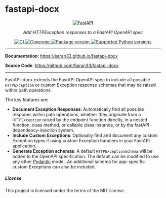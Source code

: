 # fastapi-docx

<p align="center">
  <a href="https://github.com/Saran33/fastapi-docx"><img src="https://saran33.github.io/fastapi-docx/img/fastapi-docx-logo-teal.png" alt="FastAPI"></a>
</p>
<p align="center">
    <em>Add HTTPException responses to a FastAPI OpenAPI spec</em>
</p>
<p align="center">
<a href="https://github.com/saran33/fastapi-docx/actions?query=workflow%3ACI+event%3Apush+branch%3Amain" target="_blank">
    <img src="https://github.com/saran33/fastapi-docx/workflows/CI/badge.svg?event=push&branch=main" alt="CI">
</a>
<a href="https://saran33.github.io/fastapi-docx/coverage_report/coverage.html" target="_blank">
    <img src="https://saran33.github.io/fastapi-docx/coverage_report/coverage-badge.svg" alt="Coverage">
</a>
<a href="https://pypi.org/project/fastapi-docx" target="_blank">
    <img src="https://img.shields.io/pypi/v/fastapi-docx?color=%2334D058&label=pypi%20package" alt="Package version">
</a>
<a href="https://pypi.org/project/fastapi-docx" target="_blank">
    <img src="https://img.shields.io/pypi/pyversions/fastapi-docx" alt="Supported Python versions">
</a>
</p>

---

**Documentation**: <a href="https://saran33.github.io/fastapi-docx" target="_blank">https://saran33.github.io/fastapi-docx</a>

**Source Code**: <a href="https://github.com/Saran33/fastapi-docx" target="_blank">https://github.com/Saran33/fastapi-docx</a>

---

FastAPI-docx extends the FastAPI OpenAPI spec to include all possible `HTTPException` or custom Exception response schemas that may be raised within path operations.

The key features are:

* **Document Exception Responses**: Automatically find all possible respones within path operations, whether they originate from a `HTTPException` raised by the endpoint function directly, in a nested function, class method, or callable class instance, or by the fastAPI dependency-injection system.
* **Include Custom Exceptions**: Optionally find and document any custom Exception types if using custom Exception handlers in your FastAPI application.
* **Generate Exception schemas**: A default `HTTPExceptionSchema` will be added to the OpenAPI specification. The default can be modified to use any other [Pydantic](*https://github.com/pydantic/pydantic) model. An additional schema for app-specific custom Exceptions can also be included.

##### License
This project is licensed under the terms of the MIT license.
